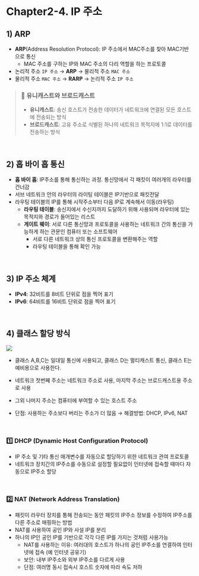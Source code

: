 # Chapter2-4. IP 주소

## 1) ARP
* **ARP**(Address Resolution Protocol): IP 주소에서 MAC주소를 찾아 MAC기반으로 통신
  * MAC 주소를 구하는 IP와 MAC 주소의 다리 역할을 하는 프로토콜
* 논리적 주소 `IP 주소` → **ARP** → 물리적 주소 `MAC 주소`
* 물리적 주소 `MAC 주소` → **RARP** → 논리적 주소 `IP 주소`

> ### 📢 유니캐스트와 브로드캐스트
> * **유니캐스트**: 송신 호스트가 전송한 데이터가 네트워크에 연결된 모든 호스트에 전송되는 방식
> * **브로드캐스트**: 고유 주소로 식별된 하나의 네트워크 목적지에 1:1로 데이터를 전송하는 방식

<br>

## 2) 홉 바이 홉 통신
* **홉 바이 홉**: IP주소를 통해 통신하는 과정. 통신망에서 각 패킷이 여러개의 라우터를 건너감
* 서브 네트워크 안의 라우터의 라이팅 테이블은 IP기반으로 패킷전달
* 라우팅 테이블의 IP를 통해 시작주소부터 다음 IP로 계속해서 이동(라우팅)
  * **라우팅 테이블**: 송신지에서 수신지까지 도달하기 위해 사용되며 라우터에 있는 목적지와 경로가 들어있는 리스트
  * **게이트 웨이**: 서로 다른 통신망과 프로토콜을 사용하는 네트워크 간의 통신을 가능하게 하는 관문인 컴퓨터 또는 소프트웨어
    * 서로 다른 네트워크 상의 통신 프로토콜을 변환해주는 역할
    * 라우팅 테이블을 통해 확인 가능

<br>

## 3) IP 주소 체계
* **IPv4**: 32비트를 8비트 단위로 점을 찍어 표기
* **IPv6**: 64비트를 16비트 단위로 점을 찍어 표기

<br>

## 4) 클래스 할당 방식
<img src="https://velog.velcdn.com/images/hoegon02/post/54ecadda-4cf3-43a8-9149-2d0a61a6262b/image.PNG">

* 클래스 A,B,C는 일대일 통신에 사용되고, 클래스 D는 멀티캐스트 통신, 클래스 E는 예비용으로 사용한다.

* 네트워크 첫번째 주소는 네트워크 주소로 사용, 마지막 주소는 브로드캐스트용 주소로 사용
* 그외 나머지 주소는 컴퓨터에 부여할 수 있는 호스트 주소
* 단점: 사용하는 주소보다 버리는 주소가 더 많음 → 해결방법: DHCP, IPv6, NAT

<br>

### 1️⃣ DHCP (Dynamic Host Configuration Protocol)
* IP 주소 및 기타 통신 매개변수를 자동으로 할당하기 위한 네트워크 관여 프로토콜
* 네트워크 장치간의 IP주소를 수동으로 설정할 필요없이 인터넷에 접속할 때마다 자동으로 IP주소 할당

<br>

### 2️⃣ NAT (Network Address Translation)
* 패킷이 라우터 장치를 통해 전송되는 동안 패킷의 IP주소 정보를 수정하여 IP주소를 다른 주소로 매핑하는 방법
* NAT를 사용하여 공인 IP와 사설 IP를 분리
* 하나의 IP인 공인 IP를 기반으로 각각 다른 IP를 가지는 것처럼 사용가능
  * NAT를 사용하는 이유: 여러대의 호스트가 하나의 공인 IP주소를 연결하여 인터넷에 접속 (예 인터넷 공유기)
  * 보안: 내부 IP주소와 외부 IP주소를 다르게 사용
  * 단점: 여러명 동시 접속시 호스트 숫자에 따라 속도 저하